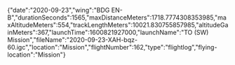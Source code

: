 {"date":"2020-09-23","wing":"BDG EN-B","durationSeconds":1565,"maxDistanceMeters":1718.7774308353985,"maxAltitudeMeters":554,"trackLengthMeters":10021.830755857985,"altitudeGainMeters":367,"launchTime":1600821927000,"launchName":"TO (SW) Mission","fileName":"2020-09-23-XAH-bqz-60.igc","location":"Mission","flightNumber":162,"type":"flightlog","flying-location":"Mission"}
